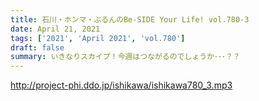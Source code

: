 ```yaml
---
title: 石川・ホンマ・ぶるんのBe-SIDE Your Life! vol.780-3
date: April 21, 2021
tags: ['2021', 'April 2021', 'vol.780']
draft: false
summary: いきなりスカイプ！今週はつながるのでしょうか･･･？？
---
```


http://project-phi.ddo.jp/ishikawa/ishikawa780_3.mp3

